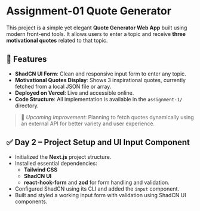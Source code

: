 # Assignment-01 Quote Generator

This project is a simple yet elegant **Quote Generator Web App** built using modern front-end tools. It allows users to enter a topic and receive **three motivational quotes** related to that topic.

## 🔧 Features

- **ShadCN UI Form**: Clean and responsive input form to enter any topic.
- **Motivational Quotes Display**: Shows 3 inspirational quotes, currently fetched from a local JSON file or array.
- **Deployed on Vercel**: Live and accessible online.
- **Code Structure**: All implementation is available in the `assignment-1/` directory.

> 🔄 *Upcoming Improvement*: Planning to fetch quotes dynamically using an external API for better variety and user experience.

## ✅ Day 2 – Project Setup and UI Input Component

- Initialized the **Next.js** project structure.
- Installed essential dependencies:
  - **Tailwind CSS**
  - **ShadCN UI**
  - **react-hook-form** and **zod** for form handling and validation.
- Configured ShadCN using its CLI and added the `input` component.
- Built and styled a working input form with validation using ShadCN UI components.

